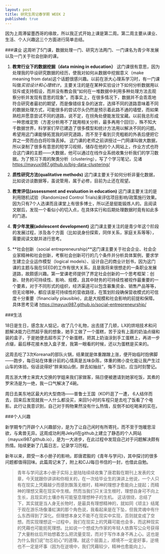 ```yaml
---
layout: post
title: 研究生周记春学期 WEEK 2
published: true
---
```


因为上周滞留墨西哥的缘故，所以我正式开始上课是第二周。第二周主要从课业、生活、个人兴趣这三个方面进行简单总结。

###课业
这周听了5门课，数据处理一门、研究方法两门、一门课名为青少年发展以及一门关于社会创新的课。

1.  **教育行业下的数据挖掘（data mining in education）** 这门课很有意思，因为处理我的毕设研究数据的经历，使我对如何从数据中挖掘意义（make meaning from data)这个话题很感兴趣。以前在浙大心理系学习时，有一门课叫做*实验设计和心理统计*，主要关注的是在某种实验设计下如何分析数据用以驳斥或支持假设，而并没有教会我“如何在一堆数据中利用多种处理方法去观察分析并发现有意思的现象”。而事实上，在很多情况下，数据并不会乖乖地符合研究者最初的期望，而是像错综复杂的迷宫，选择不同的道路意味着不同的数据处理方式，可能很多的尝试尽头仍然是预示着此路不通的墙壁，而如果熟稔并愿意尝试不同的道路，说不定，在拐角处便能发现宝藏。以前我总形成一种思维定势（方差分析用不了就用相关分析，最多再用个回归），殊不知大千数据世界，科学家们早已建造了很多模型和统计方法用以解决不同的问题。希望用这门课能够拓宽我的研究道路，而不至于看到贝壳粗粝的外表后便把它弃之一旁而白白将珍珠丢掉。 这门课的老师之前讲授过一门网课叫做大数据，所以录制了很多有意思的短学习视频，储存在他的个人网站上，作业方式也符合这门课的主题——大数据，他可以通过在线作业系统收集分析我们的学习数据。为了预习下周的聚类分析（clustering），写了个学习笔记，见诸 https://mayuxi987.github.io/big-data-clustering/

2. **质性研究方法(qualitative methods)** 这门课主要关于如何分析非量化数据，比如说访谈数据等，虽说管用，属于必修，目前为止还在观望。

3. **教育评估(assessment and evaluation in education)** 这门课主要关注的是利用随机试验（Randomized Control Trials)来评估项目影响/政策施行效果。因为只有7个人选课而且课堂上有很多博士，所以还是挺能锻炼人的。且阅读文献后，发现一个看似小的切入点，在具体实行和后期处理数据时竟有如此多的门道。 

4. **青少年发展(adolescent development)** 这门课主要关注的是青少年这个阶段的发展过程，涉及各个方面（比如说身份探索，同伴关系，家庭关系等等），需要阅读文献并进行思考。

5. **社会创新（social entrepreneurship)**这门课主要关于社会企业、社会企业家精神和社会创新，考察社会创新可行的几个条件并分析具体案例，要求学生建立企业运作模型（logical models）、设计自己的商业计划书，因为这门课的主题与我在SEED的工作有很大关系，且是我将来很想走的一条职业发展道路，故颇感兴趣。第一堂课老师提供了界定社会创新的一个思考框架：创新、财务的可持续性、影响、规模，且其中财务的可持续性被视作最重要的一个要素，对于不同形式的组织，经济渠道可以包含募集资金、销售产品等等，但无论哪种，都应该是可持续性的营收路径，在策划阶段确保营收模式的可信度十分重要（financially plausible)，此是大规模和社会影响的前提和保障。 具体思考见诸 https://mayuxi987.github.io/social-entrepreneurship/

###生活

18日是生日，感念友人惦记，收了几个礼物，出去搓了几顿，LX的烘培技术和问题解决能力已然超乎我的想象，她手工做了一个蛋糕，苦于没有上面的奶油点缀和装的盒子，于是她便去超市买了个新蛋糕，把其上奶油涂到手工蛋糕上，再进一步点缀，最后移花接木放入盒子里，我第一眼看的时候，还以为蛋糕是买来的。

这周去吃了3次Koreana的部队火锅，结果就是体重蹭蹭上涨，便开始临时抱佛脚——跑步，每日站在体重计前的心情真是五味杂陈，体重的微小变化能让我产生过山车的体验。俗话说得好“胖来如山倒，胖去如抽丝”，悔不当初，应当时刻警记。

周五浙大博士来宾大交换的学姐来我们家做客，隔日便被邀请到她家吃饭，其煮的罗宋汤是为一绝，我一口气解决了4碗。

周日去美东地区最大的大型商场——普鲁士王国（KOP)逛了一遭， 6人结伴而去，回来后发现就我一人什么都没买，来回1小时的车程只是去吃了饭看了个电影。此行让我意识到，自己对于购物果然没有什么热情，反倒不如吃喝来的实在。

###个人兴趣

新学期专门开辟个人兴趣部分，是为了让自己闲时有所寄托，而不至于饱暖思淫欲，与禽兽无异。这周成功利用Jekyll在github上建立了静态的个人网站（mayuxi987.github.io），是为一大进步，在此过程中发现自己对于问题解决颇有热情。陆续更新了几篇日志，记录学习历程。

新年以来，颇受一本小册子的影响，即唐君毅的《青年与学问》，其中探讨的很多问题都值得回味。此篇周记末了，附上和CJJ每日书信的一封，也借此自勉。

>青年与学问这本小册子实际上是陆陆续续收集了唐君毅在期刊上发表的文章，今天就跟你讲讲和你相关的，在一次给毕业生的演讲上他说，一个人只有在现实上凭藉越少而感到飘落无根时，精神的理想才愈能向上提起；而精神的理想又需在现实中生根。然而当我们只关注生根时，理想自身可不向上生长，且现实的土壤亦有可能窒息理想种子的生机。
这话很绕，总结了下，其实就是当人身无长物时，是最具有理想精神的，就如同《顽主》结尾于观在游乐场像潘虹演的那个角色说，我看起来是在下坠，但我灵魂中有什么东西得到了深化。但理想本身又不能不在现实中实现，否则就变成了空想。而实现理想这一过程中，我们在现实上的凭藉可能也会多，而这种现实的凭藉也可能扼死理想。比如说一个想成为作家的年轻人依靠写公众号获得了大量粉丝后开始想着怎么把流量变现，而对于写作本身不再上心。这也是为什么我们说”勿忘初心“的道理。就这个层面上，顺境不一定是好事，逆境也不一定是坏事（因为在逆境中，我们凭藉较少，精神也愈能向上）。
